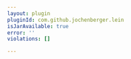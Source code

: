 ```yaml
---
layout: plugin
pluginId: com.github.jochenberger.lein
isJarAvailable: true
error: ''
violations: []

---
```

